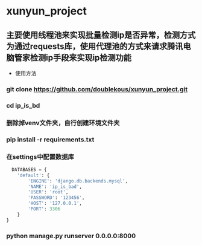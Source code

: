 # xunyun_project

## 主要使用线程池来实现批量检测ip是否异常，检测方式为通过requests库，使用代理池的方式来请求腾讯电脑管家检测ip手段来实现ip检测功能
- 使用方法
### git clone https://github.com/doublekous/xunyun_project.git
### cd ip_is_bd
### 删除掉venv文件夹，自行创建环境文件夹
### pip install -r requirements.txt
### 在settings中配置数据库
```python
  DATABASES = {
    'default': {
        'ENGINE': 'django.db.backends.mysql',
        'NAME': 'ip_is_bad',
        'USER': 'root',
        'PASSWORD': '123456',
        'HOST': '127.0.0.1',
        'PORT': 3306
    }
}
```
### python manage.py runserver 0.0.0.0:8000
